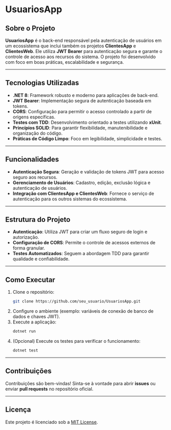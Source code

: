 # UsuariosApp

## Sobre o Projeto

**UsuariosApp** é o back-end responsável pela autenticação de usuários em um ecossistema que inclui também os projetos **ClientesApp** e **ClientesWeb**. Ele utiliza **JWT Bearer** para autenticação segura e garante o controle de acesso aos recursos do sistema. O projeto foi desenvolvido com foco em boas práticas, escalabilidade e segurança.

---

## Tecnologias Utilizadas

- **.NET 8**: Framework robusto e moderno para aplicações de back-end.
- **JWT Bearer**: Implementação segura de autenticação baseada em tokens.
- **CORS**: Configuração para permitir o acesso controlado a partir de origens específicas.
- **Testes com TDD**: Desenvolvimento orientado a testes utilizando **xUnit**.
- **Princípios SOLID**: Para garantir flexibilidade, manutenibilidade e organização do código.
- **Práticas de Código Limpo**: Foco em legibilidade, simplicidade e testes.

---

## Funcionalidades

- **Autenticação Segura**: Geração e validação de tokens JWT para acesso seguro aos recursos.
- **Gerenciamento de Usuários**: Cadastro, edição, exclusão lógica e autenticação de usuários.
- **Integração com ClientesApp e ClientesWeb**: Fornece o serviço de autenticação para os outros sistemas do ecossistema.

---

## Estrutura do Projeto

- **Autenticação**: Utiliza JWT para criar um fluxo seguro de login e autorização.
- **Configuração de CORS**: Permite o controle de acessos externos de forma granular.
- **Testes Automatizados**: Seguem a abordagem TDD para garantir qualidade e confiabilidade.

---

## Como Executar

1. Clone o repositório:
   ```bash
   git clone https://github.com/seu_usuario/UsuariosApp.git
   ```
2. Configure o ambiente (exemplo: variáveis de conexão de banco de dados e chaves JWT).
3. Execute a aplicação:
   ```bash
   dotnet run
   ```
4. (Opcional) Execute os testes para verificar o funcionamento:
   ```bash
   dotnet test
   ```

---

## Contribuições

Contribuições são bem-vindas! Sinta-se à vontade para abrir **issues** ou enviar **pull requests** no repositório oficial.

---

## Licença

Este projeto é licenciado sob a [MIT License](LICENSE).

